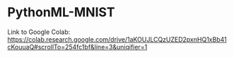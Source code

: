 # PythonML-MNIST

Link to Google Colab: https://colab.research.google.com/drive/1aKOUJLCQzUZED2pxnHQ1xBb41cKouuaQ#scrollTo=254fc1bf&line=3&uniqifier=1

